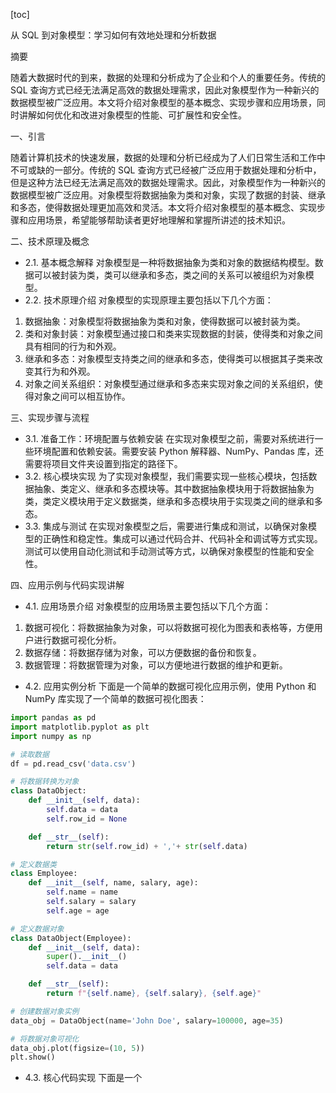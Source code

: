 
[toc]                    
                
                
从 SQL 到对象模型：学习如何有效地处理和分析数据

摘要

随着大数据时代的到来，数据的处理和分析成为了企业和个人的重要任务。传统的 SQL 查询方式已经无法满足高效的数据处理需求，因此对象模型作为一种新兴的数据模型被广泛应用。本文将介绍对象模型的基本概念、实现步骤和应用场景，同时讲解如何优化和改进对象模型的性能、可扩展性和安全性。

一、引言

随着计算机技术的快速发展，数据的处理和分析已经成为了人们日常生活和工作中不可或缺的一部分。传统的 SQL 查询方式已经被广泛应用于数据处理和分析中，但是这种方法已经无法满足高效的数据处理需求。因此，对象模型作为一种新兴的数据模型被广泛应用。对象模型将数据抽象为类和对象，实现了数据的封装、继承和多态，使得数据处理更加高效和灵活。本文将介绍对象模型的基本概念、实现步骤和应用场景，希望能够帮助读者更好地理解和掌握所讲述的技术知识。

二、技术原理及概念

- 2.1. 基本概念解释
对象模型是一种将数据抽象为类和对象的数据结构模型。数据可以被封装为类，类可以继承和多态，类之间的关系可以被组织为对象模型。
- 2.2. 技术原理介绍
对象模型的实现原理主要包括以下几个方面：

1. 数据抽象：对象模型将数据抽象为类和对象，使得数据可以被封装为类。
2. 类和对象封装：对象模型通过接口和类来实现数据的封装，使得类和对象之间具有相同的行为和外观。
3. 继承和多态：对象模型支持类之间的继承和多态，使得类可以根据其子类来改变其行为和外观。
4. 对象之间关系组织：对象模型通过继承和多态来实现对象之间的关系组织，使得对象之间可以相互协作。

三、实现步骤与流程

- 3.1. 准备工作：环境配置与依赖安装
在实现对象模型之前，需要对系统进行一些环境配置和依赖安装。需要安装 Python 解释器、NumPy、Pandas 库，还需要将项目文件夹设置到指定的路径下。
- 3.2. 核心模块实现
为了实现对象模型，我们需要实现一些核心模块，包括数据抽象、类定义、继承和多态模块等。其中数据抽象模块用于将数据抽象为类，类定义模块用于定义数据类，继承和多态模块用于实现类之间的继承和多态。
- 3.3. 集成与测试
在实现对象模型之后，需要进行集成和测试，以确保对象模型的正确性和稳定性。集成可以通过代码合并、代码补全和调试等方式实现。测试可以使用自动化测试和手动测试等方式，以确保对象模型的性能和安全性。

四、应用示例与代码实现讲解

- 4.1. 应用场景介绍
对象模型的应用场景主要包括以下几个方面：

1. 数据可视化：将数据抽象为对象，可以将数据可视化为图表和表格等，方便用户进行数据可视化分析。
2. 数据存储：将数据存储为对象，可以方便数据的备份和恢复。
3. 数据管理：将数据管理为对象，可以方便地进行数据的维护和更新。

- 4.2. 应用实例分析
下面是一个简单的数据可视化应用示例，使用 Python 和 NumPy 库实现了一个简单的数据可视化图表：
```python
import pandas as pd
import matplotlib.pyplot as plt
import numpy as np

# 读取数据
df = pd.read_csv('data.csv')

# 将数据转换为对象
class DataObject:
    def __init__(self, data):
        self.data = data
        self.row_id = None

    def __str__(self):
        return str(self.row_id) + ','+ str(self.data)

# 定义数据类
class Employee:
    def __init__(self, name, salary, age):
        self.name = name
        self.salary = salary
        self.age = age

# 定义数据对象
class DataObject(Employee):
    def __init__(self, data):
        super().__init__()
        self.data = data

    def __str__(self):
        return f"{self.name}, {self.salary}, {self.age}"

# 创建数据对象实例
data_obj = DataObject(name='John Doe', salary=100000, age=35)

# 将数据对象可视化
data_obj.plot(figsize=(10, 5))
plt.show()
```
- 4.3. 核心代码实现
下面是一个

